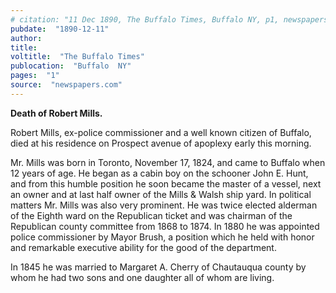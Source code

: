 ```yaml
---
# citation: "11 Dec 1890, The Buffalo Times, Buffalo NY, p1, newspapers.com."
pubdate:  "1890-12-11"
author: 
title: 
voltitle:  "The Buffalo Times"
publocation:  "Buffalo  NY"
pages:  "1"
source:  "newspapers.com"
---
```

**Death of Robert Mills.**

Robert Mills, ex-police commissioner and a well known citizen of Buffalo, died at his residence on Prospect avenue of apoplexy early this morning.

Mr. Mills was born in Toronto, November 17, 1824, and came to Buffalo when 12 years of age. He began as a cabin boy on the schooner John E. Hunt, and from this humble position he soon became the master of a vessel, next an owner and at last half owner of the Mills & Walsh ship yard. In political matters Mr. Mills was also very prominent. He was twice elected alderman of the Eighth ward on the Republican ticket and was chairman of the Republican county committee from 1868 to 1874. In 1880 he was appointed police commissioner by Mayor Brush, a position which he held with honor and remarkable executive ability for the good of the department.

In 1845 he was married to Margaret A. Cherry of Chautauqua county by whom he had two sons and one daughter all of whom are living.

